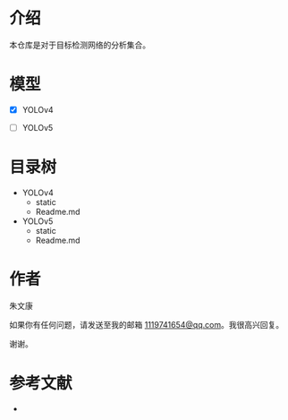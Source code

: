 # 介绍
本仓库是对于目标检测网络的分析集合。




# 模型
- [x] YOLOv4
- [ ] YOLOv5



# 目录树

- YOLOv4
  - static
  - Readme.md
- YOLOv5
  - static
  - Readme.md



# 作者

朱文康

如果你有任何问题，请发送至我的邮箱 [1119741654@qq.com](1119741654@qq.com)。我很高兴回复。

谢谢。



# 参考文献

- 